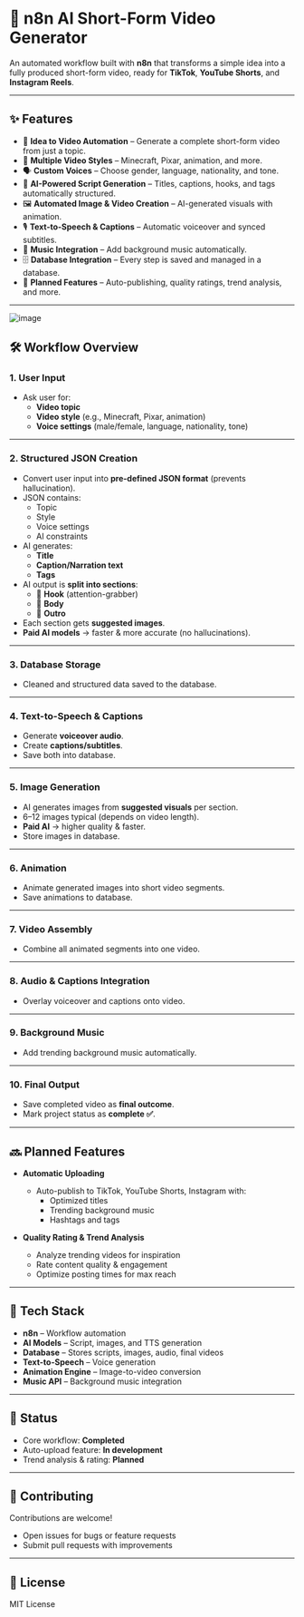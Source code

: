# 🎥 n8n AI Short-Form Video Generator

An automated workflow built with **n8n** that transforms a simple idea into a fully produced short-form video, ready for **TikTok**, **YouTube Shorts**, and **Instagram Reels**.

---

## ✨ Features

- 🚀 **Idea to Video Automation** – Generate a complete short-form video from just a topic.
- 🎨 **Multiple Video Styles** – Minecraft, Pixar, animation, and more.
- 🗣 **Custom Voices** – Choose gender, language, nationality, and tone.
- 🧠 **AI-Powered Script Generation** – Titles, captions, hooks, and tags automatically structured.
- 🖼 **Automated Image & Video Creation** – AI-generated visuals with animation.
- 🎙 **Text-to-Speech & Captions** – Automatic voiceover and synced subtitles.
- 🎵 **Music Integration** – Add background music automatically.
- 🗄 **Database Integration** – Every step is saved and managed in a database.
- 🔮 **Planned Features** – Auto-publishing, quality ratings, trend analysis, and more.

---

![image](https://i.imgur.com/GOJDLVf.png)

## 🛠 Workflow Overview

### **1. User Input**
- Ask user for:
  - **Video topic**
  - **Video style** (e.g., Minecraft, Pixar, animation)
  - **Voice settings** (male/female, language, nationality, tone)

---

### **2. Structured JSON Creation**
- Convert user input into **pre-defined JSON format** (prevents hallucination).
- JSON contains:
  - Topic
  - Style
  - Voice settings
  - AI constraints
- AI generates:
  - **Title**
  - **Caption/Narration text**
  - **Tags**
- AI output is **split into sections**:
  - 🎯 **Hook** (attention-grabber)
  - 📖 **Body**
  - 🏁 **Outro**
- Each section gets **suggested images**.
- **Paid AI models** → faster & more accurate (no hallucinations).

---

### **3. Database Storage**
- Cleaned and structured data saved to the database.

---

### **4. Text-to-Speech & Captions**
- Generate **voiceover audio**.
- Create **captions/subtitles**.
- Save both into database.

---

### **5. Image Generation**
- AI generates images from **suggested visuals** per section.
- 6–12 images typical (depends on video length).
- **Paid AI** → higher quality & faster.
- Store images in database.

---

### **6. Animation**
- Animate generated images into short video segments.
- Save animations to database.

---

### **7. Video Assembly**
- Combine all animated segments into one video.

---

### **8. Audio & Captions Integration**
- Overlay voiceover and captions onto video.

---

### **9. Background Music**
- Add trending background music automatically.

---

### **10. Final Output**
- Save completed video as **final outcome**.
- Mark project status as **complete ✅**.

---

## 🔜 Planned Features

- **Automatic Uploading**
  - Auto-publish to TikTok, YouTube Shorts, Instagram with:
    - Optimized titles  
    - Trending background music  
    - Hashtags and tags

- **Quality Rating & Trend Analysis**
  - Analyze trending videos for inspiration
  - Rate content quality & engagement
  - Optimize posting times for max reach

---

## 🧰 Tech Stack

- **n8n** – Workflow automation  
- **AI Models** – Script, images, and TTS generation  
- **Database** – Stores scripts, images, audio, final videos  
- **Text-to-Speech** – Voice generation  
- **Animation Engine** – Image-to-video conversion  
- **Music API** – Background music integration  

---

## 📌 Status

- Core workflow: **Completed**  
- Auto-upload feature: **In development**  
- Trend analysis & rating: **Planned**

---

## 🤝 Contributing

Contributions are welcome!  
- Open issues for bugs or feature requests  
- Submit pull requests with improvements  

---

## 📜 License

MIT License
